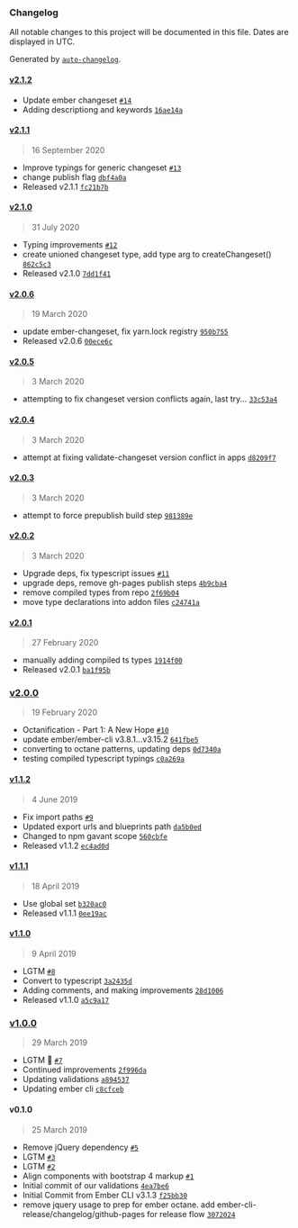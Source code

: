 ### Changelog

All notable changes to this project will be documented in this file. Dates are displayed in UTC.

Generated by [`auto-changelog`](https://github.com/CookPete/auto-changelog).

#### [v2.1.2](https://github.com/Gavant/gavant-ember-validations/compare/v2.1.1...v2.1.2)

- Update ember changeset [`#14`](https://github.com/Gavant/gavant-ember-validations/pull/14)
- Adding descriptiong and keywords [`16ae14a`](https://github.com/Gavant/gavant-ember-validations/commit/16ae14abd841665444f2d83d33af48b9ebdbe543)

#### [v2.1.1](https://github.com/Gavant/gavant-ember-validations/compare/v2.1.0...v2.1.1)

> 16 September 2020

- Improve typings for generic changeset [`#13`](https://github.com/Gavant/gavant-ember-validations/pull/13)
- change publish flag [`dbf4a0a`](https://github.com/Gavant/gavant-ember-validations/commit/dbf4a0a27a0bb06c3ec0590488b1d8f6063c5ecd)
- Released v2.1.1 [`fc21b7b`](https://github.com/Gavant/gavant-ember-validations/commit/fc21b7b303ea781dcbc32f689e6205f5f2a84ec2)

#### [v2.1.0](https://github.com/Gavant/gavant-ember-validations/compare/v2.0.6...v2.1.0)

> 31 July 2020

- Typing improvements [`#12`](https://github.com/Gavant/gavant-ember-validations/pull/12)
- create unioned changeset type, add type arg to createChangeset() [`862c5c3`](https://github.com/Gavant/gavant-ember-validations/commit/862c5c39df7d30cd7b90ff9294b5cf02360ce5be)
- Released v2.1.0 [`7dd1f41`](https://github.com/Gavant/gavant-ember-validations/commit/7dd1f41ed004c426008b54d0e6552e8bdc9bbaec)

#### [v2.0.6](https://github.com/Gavant/gavant-ember-validations/compare/v2.0.5...v2.0.6)

> 19 March 2020

- update ember-changeset, fix yarn.lock registry [`950b755`](https://github.com/Gavant/gavant-ember-validations/commit/950b755294ea9ff59168a0d22eaf1c61941b8d84)
- Released v2.0.6 [`00ece6c`](https://github.com/Gavant/gavant-ember-validations/commit/00ece6c2c1f88e90584e42b959028a17473d6239)

#### [v2.0.5](https://github.com/Gavant/gavant-ember-validations/compare/v2.0.4...v2.0.5)

> 3 March 2020

- attempting to fix changeset version conflicts again, last try... [`33c53a4`](https://github.com/Gavant/gavant-ember-validations/commit/33c53a4c4b004672987f5d088ed2008619152ba3)

#### [v2.0.4](https://github.com/Gavant/gavant-ember-validations/compare/v2.0.3...v2.0.4)

> 3 March 2020

- attempt at fixing validate-changeset version conflict in apps [`d8209f7`](https://github.com/Gavant/gavant-ember-validations/commit/d8209f7fe60c33cbf91d2f8f963cf20ff54fb607)

#### [v2.0.3](https://github.com/Gavant/gavant-ember-validations/compare/v2.0.2...v2.0.3)

> 3 March 2020

- attempt to force prepublish build step [`981389e`](https://github.com/Gavant/gavant-ember-validations/commit/981389e5b1ef2a396f448e79e63a17c480fd576b)

#### [v2.0.2](https://github.com/Gavant/gavant-ember-validations/compare/v2.0.1...v2.0.2)

> 3 March 2020

- Upgrade deps, fix typescript issues [`#11`](https://github.com/Gavant/gavant-ember-validations/pull/11)
- upgrade deps, remove gh-pages publish steps [`4b9cba4`](https://github.com/Gavant/gavant-ember-validations/commit/4b9cba4af7ae174a58cb29dab6321013a637ceba)
- remove compiled types from repo [`2f69b04`](https://github.com/Gavant/gavant-ember-validations/commit/2f69b047365e496e41283f3f79c03a7844814f20)
- move type declarations into addon files [`c24741a`](https://github.com/Gavant/gavant-ember-validations/commit/c24741a9e80c2e2d7758391c55d76ec728a019ba)

#### [v2.0.1](https://github.com/Gavant/gavant-ember-validations/compare/v2.0.0...v2.0.1)

> 27 February 2020

- manually adding compiled ts types [`1914f00`](https://github.com/Gavant/gavant-ember-validations/commit/1914f00762394f4d470855ac5b3c0468a1cb5ecd)
- Released v2.0.1 [`ba1f95b`](https://github.com/Gavant/gavant-ember-validations/commit/ba1f95b02d022223a3eea1ee956e81e965ee3b39)

### [v2.0.0](https://github.com/Gavant/gavant-ember-validations/compare/v1.1.2...v2.0.0)

> 19 February 2020

- Octanification - Part 1: A New Hope [`#10`](https://github.com/Gavant/gavant-ember-validations/pull/10)
- update ember/ember-cli v3.8.1...v3.15.2 [`641fbe5`](https://github.com/Gavant/gavant-ember-validations/commit/641fbe5465b93712410a08598b41d2d580c9d1f0)
- converting to octane patterns, updating deps [`0d7340a`](https://github.com/Gavant/gavant-ember-validations/commit/0d7340afb72be6f3efe37dd21d728b37a75594d3)
- testing compiled typescript typings [`c0a269a`](https://github.com/Gavant/gavant-ember-validations/commit/c0a269aac66677677081284627e8fe8f6cbe60bd)

#### [v1.1.2](https://github.com/Gavant/gavant-ember-validations/compare/v1.1.1...v1.1.2)

> 4 June 2019

- Fix import paths [`#9`](https://github.com/Gavant/gavant-ember-validations/pull/9)
- Updated export urls and blueprints path [`da5b0ed`](https://github.com/Gavant/gavant-ember-validations/commit/da5b0ede5a393d29bc279d8d7d4751c32ce01f84)
- Changed to npm gavant scope [`560cbfe`](https://github.com/Gavant/gavant-ember-validations/commit/560cbfeb1a0002ff6bd5d6c4196b38574c58eaf3)
- Released v1.1.2 [`ec4ad0d`](https://github.com/Gavant/gavant-ember-validations/commit/ec4ad0d7d8c3bb6f9aaa6cb78f3757aca5dfc065)

#### [v1.1.1](https://github.com/Gavant/gavant-ember-validations/compare/v1.1.0...v1.1.1)

> 18 April 2019

- Use global set [`b320ac0`](https://github.com/Gavant/gavant-ember-validations/commit/b320ac05181ecf4b7d2dfdc15c5557cfc3e11f90)
- Released v1.1.1 [`0ee19ac`](https://github.com/Gavant/gavant-ember-validations/commit/0ee19accf5a09a6b297f6e855a4a07c8a62006ee)

#### [v1.1.0](https://github.com/Gavant/gavant-ember-validations/compare/v1.0.0...v1.1.0)

> 9 April 2019

- LGTM [`#8`](https://github.com/Gavant/gavant-ember-validations/pull/8)
- Convert to typescript [`3a2435d`](https://github.com/Gavant/gavant-ember-validations/commit/3a2435de74939faac2abd25c7d995cc0c1928a98)
- Adding comments, and making improvements [`28d1006`](https://github.com/Gavant/gavant-ember-validations/commit/28d1006eb3ab4908917c96b610d158f5d8b8d660)
- Released v1.1.0 [`a5c9a17`](https://github.com/Gavant/gavant-ember-validations/commit/a5c9a1737ecb685af9b3c624e6b3a6eadc34a0ec)

### [v1.0.0](https://github.com/Gavant/gavant-ember-validations/compare/v0.1.0...v1.0.0)

> 29 March 2019

- LGTM 🚀  [`#7`](https://github.com/Gavant/gavant-ember-validations/pull/7)
- Continued improvements [`2f996da`](https://github.com/Gavant/gavant-ember-validations/commit/2f996daa0113da50a702e904b4bcef7f0eaa3b14)
- Updating validations [`a894537`](https://github.com/Gavant/gavant-ember-validations/commit/a894537bd85e6fc7287ed282baa1e43bb5654fef)
- Updating ember cli [`c8cfceb`](https://github.com/Gavant/gavant-ember-validations/commit/c8cfceb13e16da5f98eb0554f556d0fa17a8c8ec)

#### v0.1.0

> 25 March 2019

- Remove jQuery dependency [`#5`](https://github.com/Gavant/gavant-ember-validations/pull/5)
- LGTM [`#3`](https://github.com/Gavant/gavant-ember-validations/pull/3)
- LGTM [`#2`](https://github.com/Gavant/gavant-ember-validations/pull/2)
- Align components with bootstrap 4 markup [`#1`](https://github.com/Gavant/gavant-ember-validations/pull/1)
- Initial commit of our validations [`4ea7be6`](https://github.com/Gavant/gavant-ember-validations/commit/4ea7be6768b46bbfd11e8dd52665ba8ab1b54e9f)
- Initial Commit from Ember CLI v3.1.3 [`f25bb30`](https://github.com/Gavant/gavant-ember-validations/commit/f25bb302a71fa61a5aabcf771e6496b43973577e)
- remove jquery usage to prep for ember octane. add ember-cli-release/changelog/github-pages for release flow [`3072024`](https://github.com/Gavant/gavant-ember-validations/commit/30720248d1987cbf48bcfd8c22a105558f242ef2)
